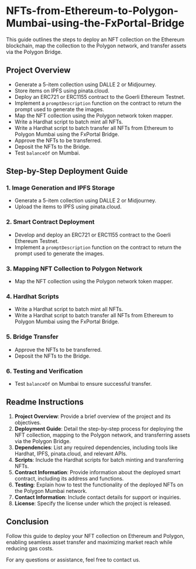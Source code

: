 # NFTs-from-Ethereum-to-Polygon-Mumbai-using-the-FxPortal-Bridge

This guide outlines the steps to deploy an NFT collection on the Ethereum blockchain, map the collection to the Polygon network, and transfer assets via the Polygon Bridge.

## Project Overview

- Generate a 5-item collection using DALLE 2 or Midjourney.
- Store items on IPFS using pinata.cloud.
- Deploy an ERC721 or ERC1155 contract to the Goerli Ethereum Testnet.
- Implement a `promptDescription` function on the contract to return the prompt used to generate the images.
- Map the NFT collection using the Polygon network token mapper.
- Write a Hardhat script to batch mint all NFTs.
- Write a Hardhat script to batch transfer all NFTs from Ethereum to Polygon Mumbai using the FxPortal Bridge.
- Approve the NFTs to be transferred.
- Deposit the NFTs to the Bridge.
- Test `balanceOf` on Mumbai.

## Step-by-Step Deployment Guide

### 1. Image Generation and IPFS Storage

- Generate a 5-item collection using DALLE 2 or Midjourney.
- Upload the items to IPFS using pinata.cloud.

### 2. Smart Contract Deployment

- Develop and deploy an ERC721 or ERC1155 contract to the Goerli Ethereum Testnet.
- Implement a `promptDescription` function on the contract to return the prompt used to generate the images.

### 3. Mapping NFT Collection to Polygon Network

- Map the NFT collection using the Polygon network token mapper.

### 4. Hardhat Scripts

- Write a Hardhat script to batch mint all NFTs.
- Write a Hardhat script to batch transfer all NFTs from Ethereum to Polygon Mumbai using the FxPortal Bridge.

### 5. Bridge Transfer

- Approve the NFTs to be transferred.
- Deposit the NFTs to the Bridge.

### 6. Testing and Verification

- Test `balanceOf` on Mumbai to ensure successful transfer.

## Readme Instructions

1. **Project Overview**: Provide a brief overview of the project and its objectives.
2. **Deployment Guide**: Detail the step-by-step process for deploying the NFT collection, mapping to the Polygon network, and transferring assets via the Polygon Bridge.
3. **Dependencies**: List any required dependencies, including tools like Hardhat, IPFS, pinata.cloud, and relevant APIs.
4. **Scripts**: Include the Hardhat scripts for batch minting and transferring NFTs.
5. **Contract Information**: Provide information about the deployed smart contract, including its address and functions.
6. **Testing**: Explain how to test the functionality of the deployed NFTs on the Polygon Mumbai network.
7. **Contact Information**: Include contact details for support or inquiries.
8. **License**: Specify the license under which the project is released.

## Conclusion

Follow this guide to deploy your NFT collection on Ethereum and Polygon, enabling seamless asset transfer and maximizing market reach while reducing gas costs.

For any questions or assistance, feel free to contact us.
